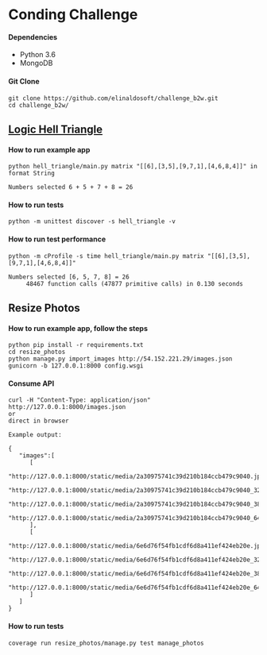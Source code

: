 # Conding Challenge

#### Dependencies
- Python 3.6
- MongoDB

#### Git Clone
    git clone https://github.com/elinaldosoft/challenge_b2w.git
    cd challenge_b2w/

## [Logic Hell Triangle](hell_triangle)
#### How to run example app
    python hell_triangle/main.py matrix "[[6],[3,5],[9,7,1],[4,6,8,4]]" in format String

    Numbers selected 6 + 5 + 7 + 8 = 26

#### How to run tests
    python -m unittest discover -s hell_triangle -v

#### How to run test performance
    python -m cProfile -s time hell_triangle/main.py matrix "[[6],[3,5],[9,7,1],[4,6,8,4]]"

    Numbers selected [6, 5, 7, 8] = 26
         48467 function calls (47877 primitive calls) in 0.130 seconds


## Resize Photos
#### How to run example app, follow the steps
    python pip install -r requirements.txt
    cd resize_photos
    python manage.py import_images http://54.152.221.29/images.json
    gunicorn -b 127.0.0.1:8000 config.wsgi

#### Consume API
    curl -H "Content-Type: application/json" http://127.0.0.1:8000/images.json
    or
    direct in browser

    Example output:

    {
       "images":[
          [
             "http://127.0.0.1:8000/static/media/2a30975741c39d210b184ccb479c9040.jpg",
             "http://127.0.0.1:8000/static/media/2a30975741c39d210b184ccb479c9040_320_240.jpg",
             "http://127.0.0.1:8000/static/media/2a30975741c39d210b184ccb479c9040_384_288.jpg",
             "http://127.0.0.1:8000/static/media/2a30975741c39d210b184ccb479c9040_640_480.jpg"
          ],
          [
             "http://127.0.0.1:8000/static/media/6e6d76f54fb1cdf6d8a411ef424eb20e.jpg",
             "http://127.0.0.1:8000/static/media/6e6d76f54fb1cdf6d8a411ef424eb20e_320_240.jpg",
             "http://127.0.0.1:8000/static/media/6e6d76f54fb1cdf6d8a411ef424eb20e_384_288.jpg",
             "http://127.0.0.1:8000/static/media/6e6d76f54fb1cdf6d8a411ef424eb20e_640_480.jpg"
          ]
       ]
    }


#### How to run tests
    coverage run resize_photos/manage.py test manage_photos
